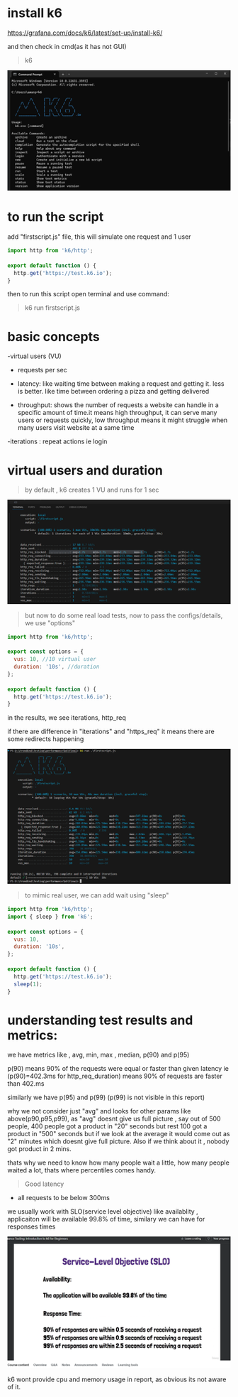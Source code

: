 # install k6

https://grafana.com/docs/k6/latest/set-up/install-k6/

and then check in cmd(as it has not GUI)

> k6

![alt text](image.png)

# to run the script

add "firstscript.js" file, this will simulate one request and 1 user

```ts
import http from 'k6/http';

export default function () {
  http.get('https://test.k6.io');
}
```

then to run this script open terminal and use command:

> k6 run firstscript.js

# basic concepts

-virtual users (VU)

- requests per sec

- latency: like waiting time between making a request and getting it. less is better. like time between ordering a pizza and getting delivered

- throughput: shows the number of requests a website can handle in a specific amount of time.it means high throughput, it can serve many users or requests quickly, low throughput means it might struggle when many users visit website at a same time

-iterations : repeat actions ie login

# virtual users and duration

> by default , k6 creates 1 VU and runs for 1 sec

![alt text](image-1.png)

> but now to do some real load tests, now to pass the configs/details, we use "options"

```js
import http from 'k6/http';

export const options = {
  vus: 10, //10 virtual user
  duration: '10s', //duration
};

export default function () {
  http.get('https://test.k6.io');
}
```

in the results, we see iterations, http_req

if there are difference in "iterations" and "https_req" it means there are some redirects happening

![alt text](image-2.png)

> to mimic real user, we can add wait using "sleep"

```js
import http from 'k6/http';
import { sleep } from 'k6';

export const options = {
  vus: 10,
  duration: '10s',
};

export default function () {
  http.get('https://test.k6.io');
  sleep(1);
}
```

# understanding test results and metrics:

we have metrics like , avg, min, max , median, p(90) and p(95)

p(90) means 90% of the requests were equal or faster than given latency ie (p(90)=402.3ms for http_req_duration) means 90% of requests are faster than 402.ms

similarly we have p(95) and p(99) (p(99) is not visible in this report)

why we not consider just "avg" and looks for other params like above(p90,p95,p99), as "avg" doesnt give us full picture , say out of 500 people, 400 people got a product in "20" seconds but rest 100 got a product in "500" seconds but if we look at the average it would come out as "2" minutes which doesnt give full picture. Also if we think about it , nobody got product in 2 mins.

thats why we need to know how many people wait a little, how many people waited a lot, thats where percentiles comes handy.

> Good latency

- all requests to be below 300ms

we usually work with SLO(service level objective) like availablity , applicaiton will be available 99.8% of time, similary we can have for responses times

![alt text](image-3.png)

k6 wont provide cpu and memory usage in report, as obvious its not aware of it.
